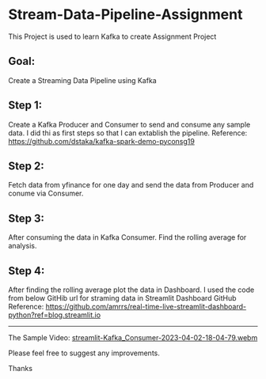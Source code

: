 # Stream-Data-Pipeline-Assignment
This Project is used to learn Kafka to create Assignment Project

## Goal:
Create a Streaming Data Pipeline using Kafka

## Step 1:
Create a Kafka Producer and Consumer to send and consume any sample data. I did thi as first steps so that I can extablish the pipeline.
Reference: https://github.com/dstaka/kafka-spark-demo-pyconsg19

## Step 2:
Fetch data from yfinance for one day and send the data from Producer and conume via Consumer.

## Step 3:
After consuming the data in Kafka Consumer. Find the rolling average for analysis.

## Step 4:
After finding the rolling average plot the data in Dashboard. I used the code from below GitHib url for straming data in Streamlit Dashboard
GitHub Reference: https://github.com/amrrs/real-time-live-streamlit-dashboard-python?ref=blog.streamlit.io

---
The Sample Video:
[streamlit-Kafka_Consumer-2023-04-02-18-04-79.webm](https://user-images.githubusercontent.com/84496123/231730367-503295af-90c0-408f-97f3-d3c4a294756b.webm)


Please feel free to suggest any improvements.

Thanks